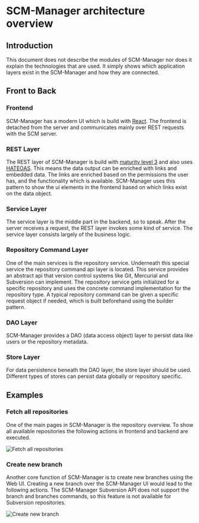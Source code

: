 # SCM-Manager architecture overview

## Introduction
This document does not describe the modules of SCM-Manager nor does it explain the technologies that are used.
It simply shows which application layers exist in the SCM-Manager and how they are connected.

## Front to Back
### Frontend
SCM-Manager has a modern UI which is build with [React](https://github.com/facebook/react). 
The frontend is detached from the server and communicates mainly over REST requests with the SCM server.

### REST Layer
The REST layer of SCM-Manager is build with [maturity level 3](https://blog.restcase.com/4-maturity-levels-of-rest-api-design/) 
and also uses [HATEOAS](https://en.wikipedia.org/wiki/HATEOAS). This means the data output can be enriched with links and embedded data.
The links are enriched based on the permissions the user has, and the functionality which is available.
SCM-Manager uses this pattern to show the ui elements in the frontend based on which links exist on the data object.

### Service Layer
The service layer is the middle part in the backend, so to speak. 
After the server receives a request, the REST layer invokes some kind of service. 
The service layer consists largely of the business logic.

### Repository Command Layer
One of the main services is the repository service. Underneath this special service the repository command api layer is located. 
This service provides an abstract api that version control systems like Git, Mercurial and Subversion can implement.
The repository service gets initialized for a specific repository and uses the concrete command implementation for the repository type.
A typical repository command can be given a specific request object if needed, which is built beforehand using the builder pattern.

### DAO Layer
SCM-Manager provides a DAO (data access object) layer to persist data like users or the repository metadata.

### Store Layer
For data persistence beneath the DAO layer, the store layer should be used. 
Different types of stores can persist data globally or repository specific.

## Examples
### Fetch all repositories
One of the main pages in SCM-Manager is the repository overview. 
To show all available repositories the following actions in frontend and backend are executed.

![Fetch all repositories](http://www.plantuml.com/plantuml/svg/LOuxZiCm30NxFSNc0B7wLBw9mT0lbW195FX9hX-fJ3KS40EytPpKezM_M-bSuqHe_S_kmnufANssgtYEPnYKfJkwRomj6RTxequNzET-WJmKYPHpSV2IunIEDalo8ZrDiuH9l55bhCVCdFD1jHwA8LPSjC2siORjwEVa5m00)

### Create new branch
Another core function of SCM-Manager is to create new branches using the Web UI. 
Creating a new branch over the SCM-Manager UI would lead to the following actions.
The SCM-Manager Subversion API does not support the branch and branches commands, so this feature is not available for Subversion repositories. 

![Create new branch](http://www.plantuml.com/plantuml/svg/LOunZiCm30JxUyNb0J7xLFw9GTCRIu146HGPVpzIcMfsiCsitTayQlbxP9KI1yBAVtA_-el8-5xEx2dsw31fwb1Vf5NgKf-LbK_Optw3FGp49YaxPCfsD8aATVRSb8PrmY0-AEsQ1uc17PlYtdPZbRHSisc57eDV)
